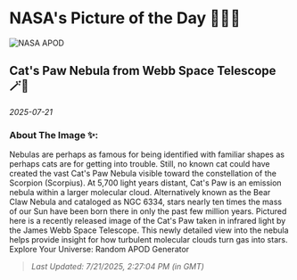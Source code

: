 
# NASA's Picture of the Day 🧑‍🚀💫

  ![NASA APOD](https://apod.nasa.gov/apod/image/2507/CatsPaw_Webb_1822.jpg)
  
  ## Cat's Paw Nebula from Webb Space Telescope 🪄🌌
  
  _2025-07-21_
  
  ### About The Image ✨: 
  
  Nebulas are perhaps as famous for being identified with familiar shapes as perhaps cats are for getting into trouble.  Still, no known cat could have created the vast Cat's Paw Nebula visible toward the constellation of the Scorpion  (Scorpius).  At 5,700 light years distant, Cat's Paw is an emission nebula within a larger molecular cloud.  Alternatively known as the Bear Claw Nebula and cataloged as NGC 6334, stars nearly ten times the mass of our Sun have been born there in only the past few million years. Pictured here is a recently released image of the Cat's Paw taken in infrared light by the James Webb Space Telescope.  This newly detailed view into the nebula helps provide insight for how turbulent molecular clouds turn gas into stars.    Explore Your Universe: Random APOD Generator
  
  
  
  > _Last Updated: 7/21/2025, 2:27:04 PM (in GMT)_
  